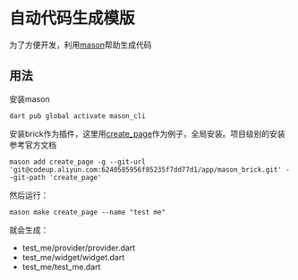 # 自动代码生成模版

为了方便开发，利用[mason](https://pub.dev/packages/mason_cli)帮助生成代码

## 用法

安装mason

```shell
dart pub global activate mason_cli
```

安装brick作为插件，这里用[create_page](/create_page)作为例子，全局安装。项目级别的安装参考官方文档

```shell
mason add create_page -g --git-url 'git@codeup.aliyun.com:6240585956f85235f7dd77d1/app/mason_brick.git' --git-path 'create_page'
```

然后运行：

```shell
mason make create_page --name "test me"
```

就会生成：
* test_me/provider/provider.dart
* test_me/widget/widget.dart
* test_me/test_me.dart
